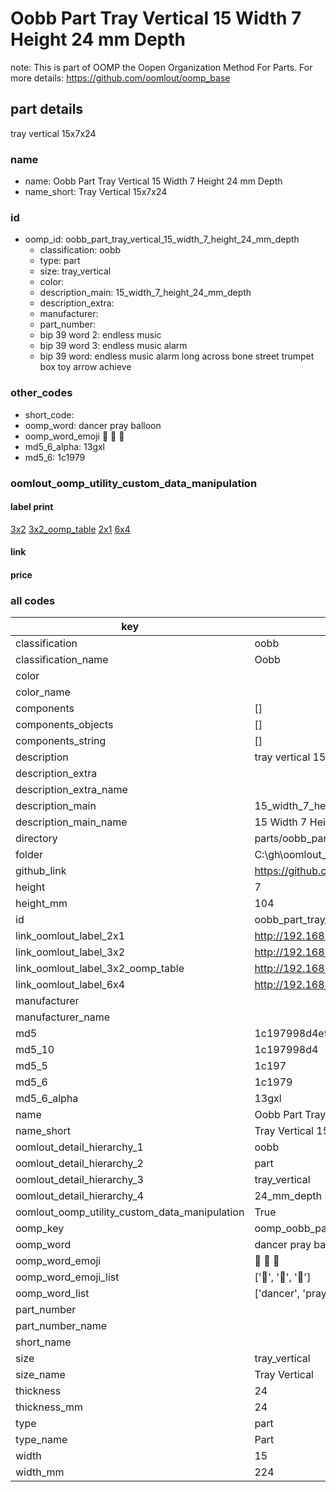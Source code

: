 # Oobb Part Tray Vertical 15 Width 7 Height 24 mm Depth  

note: This is part of OOMP the Oopen Organization Method For Parts. For more details: https://github.com/oomlout/oomp_base

##  part details
  



tray vertical 15x7x24



### name
* name: Oobb Part Tray Vertical 15 Width 7 Height 24 mm Depth
* name_short: Tray Vertical 15x7x24 
### id
* oomp_id: oobb_part_tray_vertical_15_width_7_height_24_mm_depth
  * classification: oobb
  * type: part
  * size: tray_vertical
  * color: 
  * description_main: 15_width_7_height_24_mm_depth
  * description_extra: 
  * manufacturer: 
  * part_number: 
  * bip 39 word 2: endless music
  * bip 39 word 3: endless music alarm
  * bip 39 word: endless music alarm long across bone street trumpet box toy arrow achieve

### other_codes
* short_code: 
* oomp_word: dancer pray balloon
* oomp_word_emoji :dancer: :pray: :balloon:
* md5_6_alpha: 13gxl
* md5_6: 1c1979






### oomlout_oomp_utility_custom_data_manipulation
#### label print
[3x2](http://192.168.1.245:1112/?label=oomp%2013gxl)
[3x2_oomp_table](http://192.168.1.108:1112/?label=oomp%2013gxl)
[2x1](http://192.168.1.242:1112/?label=oomp%2013gxl)
[6x4](http://192.168.1.55:1112/?label=oomp%2013gxl)    

#### link

                              

#### price







### all codes 
| key | value |  
| --- | --- |  
| classification | oobb |  
| classification_name | Oobb |  
| color |  |  
| color_name |  |  
| components | [] |  
| components_objects | [] |  
| components_string | [] |  
| description | tray vertical 15x7x24 |  
| description_extra |  |  
| description_extra_name |  |  
| description_main | 15_width_7_height_24_mm_depth |  
| description_main_name | 15 Width 7 Height 24 mm Depth |  
| directory | parts/oobb_part_tray_vertical_15_width_7_height_24_mm_depth |  
| folder | C:\gh\oomlout_oobb_version_4_generated_parts\parts\oobb_part_tray_vertical_15_width_7_height_24_mm_depth |  
| github_link | https://github.com/oomlout/oomlout_oomp_part_src/tree/main/parts/oobb_part_tray_vertical_15_width_7_height_24_mm_depth |  
| height | 7 |  
| height_mm | 104 |  
| id | oobb_part_tray_vertical_15_width_7_height_24_mm_depth |  
| link_oomlout_label_2x1 | http://192.168.1.242:1112/?label=oomp%2013gxl |  
| link_oomlout_label_3x2 | http://192.168.1.245:1112/?label=oomp%2013gxl |  
| link_oomlout_label_3x2_oomp_table | http://192.168.1.108:1112/?label=oomp%2013gxl |  
| link_oomlout_label_6x4 | http://192.168.1.55:1112/?label=oomp%2013gxl |  
| manufacturer |  |  
| manufacturer_name |  |  
| md5 | 1c197998d4e99adc6501283c0ba47a4d |  
| md5_10 | 1c197998d4 |  
| md5_5 | 1c197 |  
| md5_6 | 1c1979 |  
| md5_6_alpha | 13gxl |  
| name | Oobb Part Tray Vertical 15 Width 7 Height 24 mm Depth |  
| name_short | Tray Vertical 15x7x24  |  
| oomlout_detail_hierarchy_1 | oobb |  
| oomlout_detail_hierarchy_2 | part |  
| oomlout_detail_hierarchy_3 | tray_vertical |  
| oomlout_detail_hierarchy_4 | 24_mm_depth |  
| oomlout_oomp_utility_custom_data_manipulation | True |  
| oomp_key | oomp_oobb_part_tray_vertical_15_width_7_height_24_mm_depth |  
| oomp_word | dancer pray balloon |  
| oomp_word_emoji | :dancer: :pray: :balloon: |  
| oomp_word_emoji_list | [':dancer:', ':pray:', ':balloon:'] |  
| oomp_word_list | ['dancer', 'pray', 'balloon'] |  
| part_number |  |  
| part_number_name |  |  
| short_name |  |  
| size | tray_vertical |  
| size_name | Tray Vertical |  
| thickness | 24 |  
| thickness_mm | 24 |  
| type | part |  
| type_name | Part |  
| width | 15 |  
| width_mm | 224 |  
